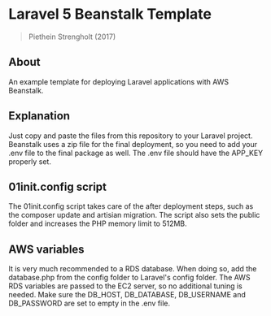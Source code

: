#  Laravel 5 Beanstalk Template
> Piethein Strengholt (2017)

## About
An example template for deploying Laravel applications with AWS Beanstalk.

## Explanation
Just copy and paste the files from this repository to your Laravel project. Beanstalk uses a zip file for the final deployment, so you need to add your .env file to the final package as well. The .env file should have the APP_KEY properly set.

## 01init.config script
The 01init.config script takes care of the after deployment steps, such as the composer update and artisian migration. The script also sets the public folder and increases the PHP memory limit to 512MB.

## AWS variables
It is very much recommended to a RDS database. When doing so, add the database.php from the config folder to Laravel's config folder. The AWS RDS variables are passed to the EC2 server, so no additional tuning is needed. Make sure the DB_HOST, DB_DATABASE, DB_USERNAME and DB_PASSWORD are set to empty in the .env file.
